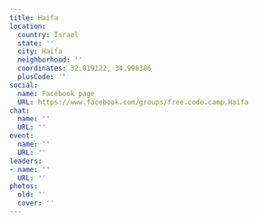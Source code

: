```yaml
---
title: Haifa
location:
  country: Israel
  state: ''
  city: Haifa
  neighborhood: ''
  coordinates: 32.819122, 34.998386
  plusCode: ''
social:
  name: Facebook page
  URL: https://www.facebook.com/groups/free.code.camp.Haifa
chat:
  name: ''
  URL: ''
event:
  name: ''
  URL: ''
leaders:
- name: ''
  URL: ''
photos:
  old: ''
  cover: ''
---
```

